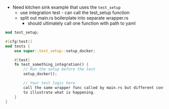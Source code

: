 * Need kitchen sink example that uses the `test_setup`
    * use integration test - can call the test_setup function
    * split out main.rs boilerplate into separate wrapper.rs
        * should ultimately call one function with path to yaml


```rust
mod test_setup;

#[cfg(test)]
mod tests {
    use super::test_setup::setup_docker;

    #[test]
    fn test_something_integration() {
        // Run the setup before the test
        setup_docker();

        // Your test logic here
        call the same wrapper func called by main.rs but different config.yml
        to illustrate what is happening.
    }
}
```
